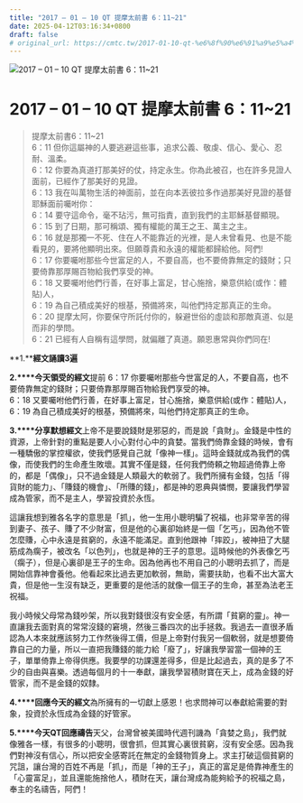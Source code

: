 ```yaml
---
title: "2017 – 01 – 10 QT 提摩太前書 6：11~21"
date: 2025-04-12T03:16:34+0800
draft: false
# original_url: https://cmtc.tw/2017-01-10-qt-%e6%8f%90%e6%91%a9%e5%a4%aa%e5%89%8d%e6%9b%b86%ef%bc%9a1121
---
```


![2017 – 01 – 10 QT 提摩太前書 6：11\~21](/images/qt.jpg   "2017 – 01 – 10 QT 提摩太前書 6：11\~21")

# 2017 – 01 – 10 QT 提摩太前書 6：11\~21

> 提摩太前書6：11\~21  
> 6：11 但你這屬神的人要逃避這些事，追求公義、敬虔、信心、愛心、忍耐、溫柔。  
> 6：12 你要為真道打那美好的仗，持定永生。你為此被召，也在許多見證人面前，已經作了那美好的見證。  
> 6：13 我在叫萬物生活的神面前，並在向本丟彼拉多作過那美好見證的基督耶穌面前囑咐你：  
> 6：14 要守這命令，毫不玷污，無可指責，直到我們的主耶穌基督顯現。  
> 6：15 到了日期，那可稱頌、獨有權能的萬王之王、萬主之主。  
> 6：16 就是那獨一不死、住在人不能靠近的光裡，是人未曾看見、也是不能看見的，要將他顯明出來。但願尊貴和永遠的權能都歸給他。阿們!  
> 6：17 你要囑咐那些今世富足的人，不要自高，也不要倚靠無定的錢財；只要倚靠那厚賜百物給我們享受的神。  
> 6：18 又要囑咐他們行善，在好事上富足，甘心施捨，樂意供給(或作：體貼)人，  
> 6：19 為自己積成美好的根基，預備將來，叫他們持定那真正的生命。  
> 6：20 提摩太阿，你要保守所託付你的，躲避世俗的虛談和那敵真道、似是而非的學問。  
> 6：21 已經有人自稱有這學問，就偏離了真道。願恩惠常與你們同在!

**1.****經文誦讀3遍**

**2.****今天領受的經文**提前 6：17 你要囑咐那些今世富足的人，不要自高，也不要倚靠無定的錢財；只要倚靠那厚賜百物給我們享受的神。  
6：18 又要囑咐他們行善，在好事上富足，甘心施捨，樂意供給(或作：體貼)人，  
6：19 為自己積成美好的根基，預備將來，叫他們持定那真正的生命。

**3.****分享默想經文**上帝不是要說錢財是邪惡的，而是說「貪財」。金錢是中性的資源，上帝針對的重點是要人小心對付心中的貪婪。當我們倚靠金錢的時候，會有一種驕傲的掌控權欲，使我們感覺自己就「像神一樣」。這時金錢就成為我們的偶像，而使我們的生命產生敗壞。其實不僅是錢，任何我們倚頼之物超過倚靠上帝的，都是「偶像」，只不過金錢是人類最大的軟弱了。我們所擁有金錢，包括「得貨財的能力」、「賺錢的機會」、「所賺的錢」，都是神的恩典與憐憫，要讓我們學習成為管家，而不是主人，學習投資於永恆。

這讓我想到雅各名字的意思是「抓」，他一生用小聰明騙了祝福，也非常辛苦的得到妻子、孩子、賺了不少財富，但是他的心裏卻始終是一個「乞丐」，因為他不管怎麼賺，心中永遠是貧窮的，永遠不能滿足。直到他跟神「摔跤」，被神扭了大腿筋成為瘸子，被改名「以色列」，也就是神的王子的意思。這時候他的外表像乞丐（瘸子），但是心裏卻是王子的生命。因為他再也不用自己的小聰明去抓了，而是開始信靠神會養他。他看起來比過去更加軟弱，無助，需要扶助，也看不出大富大貴，但是他一生沒有缺乏，更重要的是他活的就像一個王子的生命，甚至為法老王祝福。

我小時候父母常為錢吵架，所以我對錢很沒有安全感，有所謂「貧窮的靈」。神一直讓我去面對真的常常沒錢的窘境，然後三番四次的出手拯救。我過去一直很矛盾認為人本來就應該努力工作然後得工價，但是上帝對付我另一個軟弱，就是想要倚靠自己的力量，所以一直把我賺錢的能力給「廢了」，好讓我學習當一個神的王子，單單倚靠上帝得供應。我要學的功課還差得多，但是比起過去，真的是多了不少的自由與喜樂。透過每個月的十一奉獻，讓我學習積財寶在天上，成為金錢的好管家，而不是金錢的奴隸。

**4.****回應今天的經文**為所擁有的一切獻上感恩！也求問神可以奉獻給需要的對象，投資於永恆成為金錢的好管家。

**5.****今天QT回應禱告**天父，台灣曾被美國時代週刊譏為「貪婪之島」，我們就像雅各一樣，有很多的小聰明，很會抓，但其實心裏很貧窮，沒有安全感。因為我們對神沒有信心，所以把安全感寄託在無定的金錢物質身上。求主打破這個貧窮的咒詛，讓台灣的百姓不再是「抓」，而是「神的王子」，真正的富足是倚靠神產生的「心靈富足」，並且還能施捨他人，積財在天，讓台灣成為能夠給予的祝福之島，奉主的名禱告，阿們！